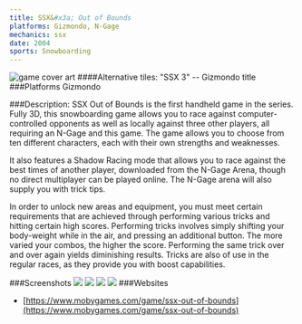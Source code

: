 ```yaml
---
title: SSX&#x3a; Out of Bounds
platforms: Gizmondo, N-Gage
mechanics: ssx
date: 2004  
sports: Snowboarding
---
```

![game cover art](https://www.mobygames.com/images/covers/s/71953-ssx-out-of-bounds-n-gage-front-cover.jpg "Logo")
####Alternative tiles:
"SSX 3" -- Gizmondo title
###Platforms
Gizmondo

###Description: 
SSX Out of Bounds is the first handheld game in the series. Fully 3D, this snowboarding game allows you to race against computer-controlled opponents as well as locally against three other players, all requiring an N-Gage and this game. The game allows you to choose from ten different characters, each with their own strengths and weaknesses.

It also features a Shadow Racing mode that allows you to race against the best times of another player, downloaded from the N-Gage Arena, though no direct multiplayer can be played online. The N-Gage arena will also supply you with trick tips.

In order to unlock new areas and equipment, you must meet certain requirements that are achieved through performing various tricks and hitting certain high scores. Performing tricks involves simply shifting your body-weight while in the air, and pressing an additional button. The more varied your combos, the higher the score. Performing the same trick over and over again yields diminishing results. Tricks are also of use in the regular races, as they provide you with boost capabilities.


###Screenshots
<a target="_blank" href="https://www.mobygames.com/images/shots/s/838316-ssx-out-of-bounds-n-gage-screenshot-title-screen.jpg"><img src="https://www.mobygames.com/images/shots/s/838316-ssx-out-of-bounds-n-gage-screenshot-title-screen.jpg"/></a>
<a target="_blank" href="https://www.mobygames.com/images/shots/s/838306-ssx-out-of-bounds-n-gage-screenshot-sliding-in-the-race.jpg"><img src="https://www.mobygames.com/images/shots/s/838306-ssx-out-of-bounds-n-gage-screenshot-sliding-in-the-race.jpg"/></a>
<a target="_blank" href="https://www.mobygames.com/images/shots/s/838308-ssx-out-of-bounds-n-gage-screenshot-doing-some-tricks-in-the.jpg"><img src="https://www.mobygames.com/images/shots/s/838308-ssx-out-of-bounds-n-gage-screenshot-doing-some-tricks-in-the.jpg"/></a>
<a target="_blank" href="https://www.mobygames.com/images/shots/s/838307-ssx-out-of-bounds-n-gage-screenshot-new-boards-all-go-for.jpg"><img src="https://www.mobygames.com/images/shots/s/838307-ssx-out-of-bounds-n-gage-screenshot-new-boards-all-go-for.jpg"/></a>
###Websites
* [https://www.mobygames.com/game/ssx-out-of-bounds](https://www.mobygames.com/game/ssx-out-of-bounds)